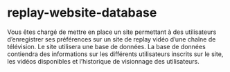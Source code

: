 # replay-website-database

Vous êtes chargé de mettre en place un site permettant à des utilisateurs d’enregistrer ses
préférences sur un site de replay vidéo d’une chaîne de télévision. Le site utilisera une base de
données. La base de données contiendra des informations sur les différents utilisateurs inscrits sur le
site, les vidéos disponibles et l’historique de visionnage des utilisateurs.
